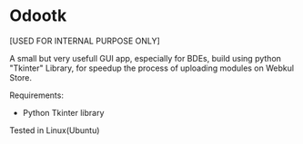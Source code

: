 # Odootk
[USED FOR INTERNAL PURPOSE ONLY]

A small but very usefull GUI app, especially for BDEs, build using python "Tkinter" Library, for speedup the process of uploading modules on Webkul Store.

Requirements:
- Python Tkinter library

Tested in Linux(Ubuntu)
